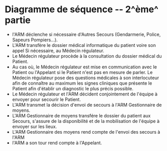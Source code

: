 Diagramme de séquence -- 2^ème^ partie
======================================

-  l'ARM déclenche si nécessaire d'Autres Secours (Gendarmerie, Police, Sapeurs Pompiers...). 
-  L'ARM transfère le dossier médical informatique du patient voire son appel Si nécessaire, au Médecin régulateur.
-  Le Médecin régulateur procède à la consultation du dossier médical du Patient. 
-  Au cas où, le Médecin régulateur est mise en communication avec le Patient ou l'Appelant si le Patient n'est pas en mesure de parler.
 Le Médecin régulateur pose des questions médicales à son interlocuteur afin de connaître au maximum les signes cliniques que présente 
 le Patient afin d'établir un diagnostic le plus précis possible.
-  Le Médecin régulateur et l'ARM décident conjointement de l'équipe à envoyer pour secourir le Patient.
-  L'ARM transmet la décision d'envoi de secours à l'ARM Gestionnaire de moyens.
-  L'ARM Gestionnaire de moyens transfére le dossier du patient aux Secours, s'assure de la disponibilité et de la mobilisation de l'équipe à envoyer sur les lieux.
-  L'ARM Gestionnaire des moyens rend compte de l'envoi des secours à l'ARM
-  l'ARM a son tour rend compte à l'Appelant.
